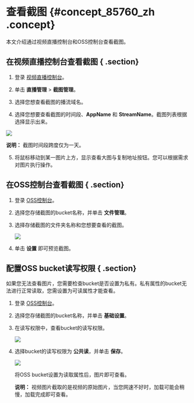 # 查看截图 {#concept_85760_zh .concept}

本文介绍通过视频直播控制台和OSS控制台查看截图。

## 在视频直播控制台查看截图 { .section}

1.  登录 [视频直播控制台](https://live.console.aliyun.com/#/live/recordIndex)。

2.  单击 **直播管理** \> **截图管理**。

3.  选择您想查看截图的播流域名。

4.  选择您想要查看截图的时间段、**AppName** 和 **StreamName**。截图列表根据选择显示出来。

![](http://docs-aliyun.cn-hangzhou.oss.aliyun-inc.com/assets/pic/84942/cn_zh/1531901430312/%E6%9F%A5%E7%9C%8B%E6%88%AA%E5%9B%BE.png)

**说明：** 截图时间段跨度仅为一天。

5.  将鼠标移动到某一图片上方，显示查看大图与复制地址按钮。您可以根据需求对图片执行操作。


## 在OSS控制台查看截图 { .section}

1.  登录 [OSS控制台](https://oss.console.aliyun.com/overview)。

2.  选择您存储截图的bucket名称，并单击 **文件管理**。

3.  选择存储截图的文件夹名称和您想要查看的截图。

    ![](http://docs-aliyun.cn-hangzhou.oss.aliyun-inc.com/assets/pic/85760/cn_zh/1531903187722/%E5%9C%A8oss%20%E4%B8%AD%E6%9F%A5%E7%9C%8B%E6%88%AA%E5%9B%BE.png)

4.  单击 **设置** 即可预览截图。


## 配置OSS bucket读写权限 { .section}

如果您无法查看图片，您需要检查bucket是否设置为私有。私有属性的bucket无法进行正常读取，您需设置为可读属性才能查看。

1.  登录 [OSS控制台](https://oss.console.aliyun.com/overview)。

2.  选择您存储截图的bucket名称，并单击 **基础设置**。

3.  在读写权限中，查看bucket的读写权限。

    ![](http://docs-aliyun.cn-hangzhou.oss.aliyun-inc.com/assets/pic/84942/cn_zh/1531902034483/bucket%E7%A7%81%E6%9C%89.png)

4.  选择bucket的读写权限为 **公共读**，并单击 **保存**。

    ![](http://docs-aliyun.cn-hangzhou.oss.aliyun-inc.com/assets/pic/84942/cn_zh/1531902045265/bucket%E5%85%B1%E6%9C%89.png)

    将OSS bucket设置为读取属性后，图片即可查看。

    **说明：** 视频图片截取的是视频的原始图片，当您网速不好时，加载可能会稍慢，加载完成即可查看。



